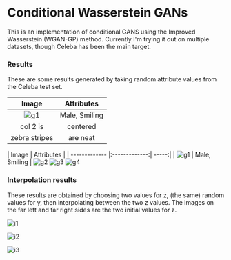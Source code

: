 # Conditional Wasserstein GANs

This is an implementation of conditional GANS using the Improved Wasserstein (WGAN-GP) method.
Currently I'm trying it out on multiple datasets, though Celeba has been the main target.

### Results
These are some results generated by taking random attribute values from the Celeba test set.

| Image         | Attributes    |
|:-------------:|:-------------:|
| ![g1](https://i.imgur.com/lGnnXzq.png) | Male, Smiling |
| col 2 is      | centered      |
| zebra stripes | are neat      |


| Image | Attributes |
| ------------- |:-------------:| -----:|
| ![g1](https://i.imgur.com/lGnnXzq.png) | Male, Smiling |
![g2](https://i.imgur.com/zfAfNI8.png)
![g3](https://i.imgur.com/51rzV8s.png)
![g4](https://i.imgur.com/rCYeDw2.png)



### Interpolation results
These results are obtained by choosing two values for z, (the same) random values for y, then
interpolating between the two z values. The images on the far left and far right sides are
the two initial values for z.

![i1](https://i.imgur.com/Ca6nRZt.png)

![i2](https://i.imgur.com/7sxwx1a.png)

![i3](https://i.imgur.com/PaDw1RV.png)

